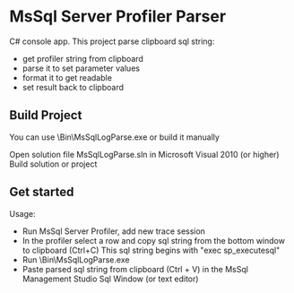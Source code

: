 # MsSql Server Profiler Parser 

C# console app. This project parse clipboard sql string:
* get profiler string from clipboard
* parse it to set parameter values
* format it to get readable
* set result back to clipboard

## Build Project

You can use \Bin\MsSqlLogParse.exe or build it manually

Open solution file MsSqlLogParse.sln in Microsoft Visual 2010 (or higher)
Build solution or project

## Get started

Usage:
* Run MsSql Server Profiler, add new trace session
* In the profiler select a row and copy sql string from the bottom window to clipboard (Ctrl+C)
  This sql string begins with "exec sp_executesql"
* Run \Bin\MsSqlLogParse.exe
* Paste parsed sql string from clipboard (Ctrl + V) in the MsSql Management Studio Sql Window (or text editor) 

